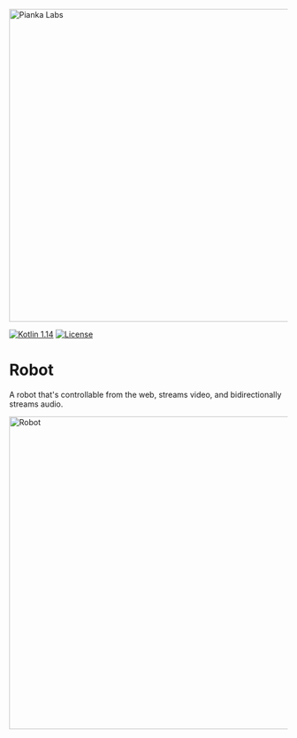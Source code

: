 <img src="https://www.piankalabs.com/static/media/piankalabs_title.svg" alt="Pianka Labs" width="565"><br/>

[![Kotlin 1.14](https://img.shields.io/badge/kotlin-1.4-blue.svg)](http://java.oracle.com)
[![License](https://img.shields.io/badge/license-Apache_2.0-blue.svg)](https://raw.githubusercontent.com/piankalabs/math/master/LICENSE)

# Robot
A robot that's controllable from the web, streams video, and bidirectionally streams audio.

<img src="https://www.piankalabs.com/static/media/robot.png" alt="Robot" width="565"><br/>